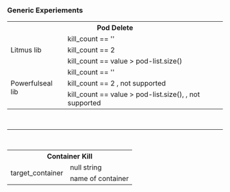 ### Generic Experiements



<table> 
    <tr> <th colspan=2>   Pod Delete  </th> </tr>
    <tr > <td rowspan=3> Litmus lib  </td> 
        <td> kill_count == '' </td>
    </tr>
    <tr> 
         <td> kill_count == 2 </td>
    </tr>
    <tr>
         <td> kill_count == value > pod-list.size() </td>
    </tr> 
    <tr > <td rowspan=3> Powerfulseal lib  </td> 
        <td> kill_count == '' </td>
    </tr>
    <tr> 
         <td> kill_count == 2 , not supported</td>
    </tr>
    <tr>
         <td> kill_count == value > pod-list.size(), , not supported </td>
    </tr> 
         </table>
         
 <br> <hr> <br>  
 
  <table> 
    <tr> <th colspan=2>   Container Kill  </th> </tr>
    <tr > <td rowspan=2> target_container  </td> 
        <td> null string </td>
    </tr>
    <tr> 
         <td> name of container </td>
    </tr>
         </table>
    
        
    
    
